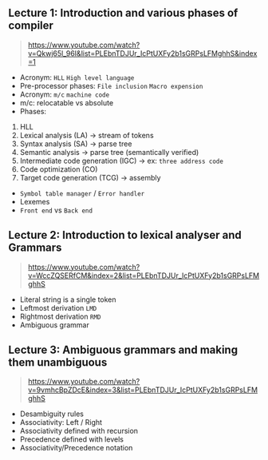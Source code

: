 ## Lecture 1: Introduction and various phases of compiler
> https://www.youtube.com/watch?v=Qkwj65l_96I&list=PLEbnTDJUr_IcPtUXFy2b1sGRPsLFMghhS&index=1

- Acronym: `HLL` `High level language`
- Pre-processor phases: `File inclusion` `Macro expension`
- Acronym: `m/c` `machine code`
- m/c: relocatable vs absolute
- Phases:
 1. HLL
 2. Lexical analysis (LA) -> stream of tokens
 3. Syntax analysis (SA) -> parse tree
 4. Semantic analysis -> parse tree (semantically verified)
 5. Intermediate code generation (IGC) -> ex: `three address code`
 6. Code optimization (CO)
 7. Target code generation (TCG) -> assembly
- `Symbol table manager` / `Error handler`
- Lexemes
- `Front end` vs `Back end`

## Lecture 2: Introduction to lexical analyser and Grammars
> https://www.youtube.com/watch?v=WccZQSERfCM&index=2&list=PLEbnTDJUr_IcPtUXFy2b1sGRPsLFMghhS

- Literal string is a single token
- Leftmost derivation `LMD`
- Rightmost derivation `RMD`
- Ambiguous grammar

## Lecture 3: Ambiguous grammars and making them unambiguous
> https://www.youtube.com/watch?v=9vmhcBpZDcE&index=3&list=PLEbnTDJUr_IcPtUXFy2b1sGRPsLFMghhS

- Desambiguity rules
- Associativity: Left / Right
- Associativity defined with recursion
- Precedence defined with levels
- Associativity/Precedence notation
